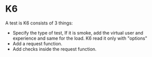 # K6
A test is K6 consists of 3 things:
- Specify the type of test, If it is smoke, add the virtual user and experience and same for the load. K6 read it only with "options"
- Add a request function.
- Add checks inside the request function.